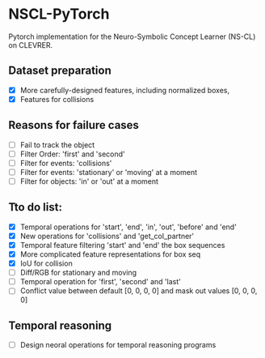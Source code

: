 # NSCL-PyTorch
Pytorch implementation for the Neuro-Symbolic Concept Learner (NS-CL) on CLEVRER.


## Dataset preparation
- [x] More carefully-designed features, including normalized boxes,
- [x] Features for collisions

## Reasons for failure cases
- [ ] Fail to track the object
- [ ] Filter Order: 'first' and 'second' 
- [ ] Filter for events: 'collisions'
- [ ] Filter for events: 'stationary' or 'moving' at a moment
- [ ] Filter for objects: 'in' or 'out' at a moment

## Tto do list:
- [x] Temporal operations for 'start', 'end', 'in', 'out', 'before' and 'end'
- [x] New operations for 'collisions' and  'get_col_partner' 
- [x] Temporal feature filtering 'start' and 'end' the box sequences
- [x] More complicated feature representations for box seq
- [x] IoU for collision
- [ ] Diff/RGB for stationary and moving
- [ ] Temporal operation for 'first', 'second' and 'last'
- [ ] Conflict value between default [0, 0, 0, 0] and mask out values [0, 0, 0, 0]

## Temporal reasoning
- [ ] Design neoral operations for temporal reasoning programs
